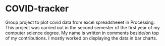 # COVID-tracker
Group project to plot covid data from excel spreadsheeet in Processing. 
This project was carried out in the second semester of the first year of my computer science degree.
My name is written in comments beside/on top of my contributions.
I mostly worked on displaying the data in bar charts.
